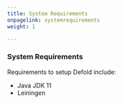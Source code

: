 ```yaml
---
title: System Requirements
onpagelink: systemrequirements
weight: 1

---
```


### **System Requirements**

Requirements to setup Defold include:

*   Java JDK 11
*   Leiningen
